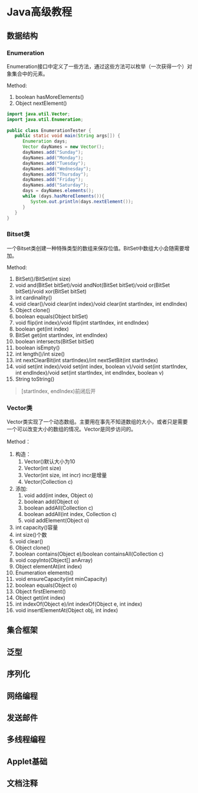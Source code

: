 # Java高级教程

## 数据结构

### Enumeration

Enumeration接口中定义了一些方法，通过这些方法可以枚举（一次获得一个）对象集合中的元素。

Method:

1. boolean hasMoreElements()
2. Object nextElement()

```java
import java.util.Vector;
import java.util.Enumeration;
 
public class EnumerationTester {
   public static void main(String args[]) {
      Enumeration days;
      Vector dayNames = new Vector();
      dayNames.add("Sunday");
      dayNames.add("Monday");
      dayNames.add("Tuesday");
      dayNames.add("Wednesday");
      dayNames.add("Thursday");
      dayNames.add("Friday");
      dayNames.add("Saturday");
      days = dayNames.elements();
      while (days.hasMoreElements()){
         System.out.println(days.nextElement());
      }
   }
}
```

### Bitset类

一个Bitset类创建一种特殊类型的数组来保存位值。BitSet中数组大小会随需要增加。

Method:

1. BitSet()/BitSet(int size)
2. void and(BitSet bitSet)/void andNot(BitSet bitSet)/void or(BitSet bitSet)/void xor(BitSet bitSet)
3. int cardinality()
4. void clear()/void clear(int index)/void clear(int startIndex, int endIndex)
5. Object clone()
6. boolean equals(Object bitSet)
7. void flip(int index)/void flip(int startIndex, int endIndex)
8. boolean get(int index)
9. BitSet get(int startIndex, int endIndex)
10. boolean intersects(BitSet bitSet)
11. boolean isEmpty()
12. int length()/int size()
13. int nextClearBit(int startIndex)/int nextSetBit(int startIndex)
14. void set(int index)/void set(int index, boolean v)/void set(int startIndex, int endIndex)/void set(int startIndex, int endIndex, boolean v)
15. String toString()

> [startIndex, endIndex)前闭后开

### Vector类

Vector类实现了一个动态数组。主要用在事先不知道数组的大小，或者只是需要一个可以改变大小的数组的情况。Vector是同步访问的。

Method：

1. 构造：
   1. Vector()默认大小为10
   2. Vector(int size)
   3. Vector(int size, int incr) incr是增量
   4. Vector(Collection c)
2. 添加:
   1. void add(int index, Object o)
   2. boolean add(Object o)
   3. boolean addAll(Collection c)
   4. boolean addAll(int index, Collection c)
   5. void addElement(Object o)
3. int capacity()容量
4. int size()个数
5. void clear()
6. Object clone()
7. boolean contains(Object e)/boolean containsAll(Collection c)
8. void copyInto(Object[] anArray)
9. Object elementAt(int index)
10. Enumeration elements()
11. void ensureCapacity(int minCapacity)
12. boolean equals(Object o)
13. Object firstElement()
14. Object get(int index)
15. int indexOf(Object e)/int indexOf(Object e, int index)
16. void insertElementAt(Object obj, int index)

## 集合框架

## 泛型

## 序列化

## 网络编程

## 发送邮件

## 多线程编程

## Applet基础

## 文档注释
